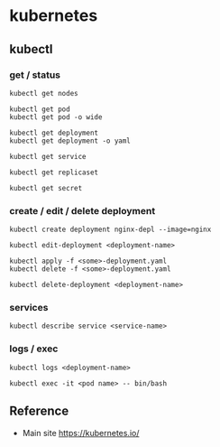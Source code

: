 # kubernetes

                                     
## kubectl
     
### get / status

`kubectl get nodes`

```
kubectl get pod
kubectl get pod -o wide
```

```
kubectl get deployment
kubectl get deployment -o yaml
```

`kubectl get service`

`kubectl get replicaset`

`kubectl get secret`

        
### create / edit / delete deployment

`kubectl create deployment nginx-depl --image=nginx`

`kubectl edit-deployment <deployment-name>`

```
kubectl apply -f <some>-deployment.yaml
kubectl delete -f <some>-deployment.yaml
```

`kubectl delete-deployment <deployment-name>`
            
### services

`kubectl describe service <service-name>`
                     
### logs / exec

`kubectl logs <deployment-name>`
                     
`kubectl exec -it <pod name> -- bin/bash`


## Reference 

* Main site https://kubernetes.io/